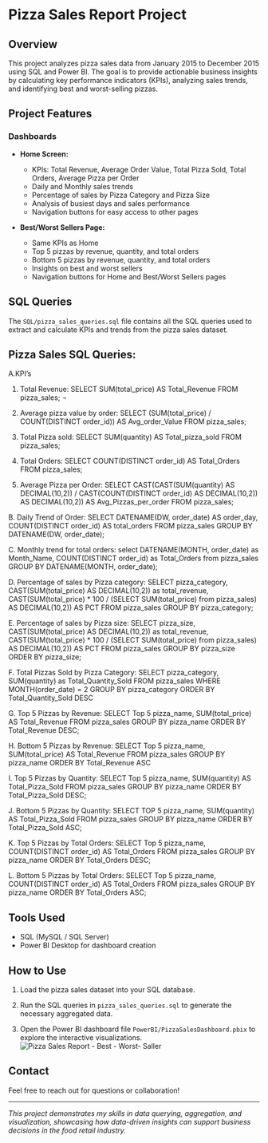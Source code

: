 # Pizza Sales Report Project
## Overview
This project analyzes pizza sales data from January 2015 to December 2015 using SQL and Power BI. The goal is to provide actionable business insights by calculating key performance indicators (KPIs), analyzing sales trends, and identifying best and worst-selling pizzas.

## Project Features

### Dashboards
- **Home Screen:**
  - KPIs: Total Revenue, Average Order Value, Total Pizza Sold, Total Orders, Average Pizza per Order
  - Daily and Monthly sales trends
  - Percentage of sales by Pizza Category and Pizza Size
  - Analysis of busiest days and sales performance
  - Navigation buttons for easy access to other pages

- **Best/Worst Sellers Page:**
  - Same KPIs as Home
  - Top 5 pizzas by revenue, quantity, and total orders
  - Bottom 5 pizzas by revenue, quantity, and total orders
  - Insights on best and worst sellers
  - Navigation buttons for Home and Best/Worst Sellers pages

## SQL Queries
The `SQL/pizza_sales_queries.sql` file contains all the SQL queries used to extract and calculate KPIs and trends from the pizza sales dataset.
## Pizza Sales SQL Queries:
A.KPI’s
1. Total Revenue: 
SELECT SUM(total_price) AS Total_Revenue FROM pizza_sales;
¬ 
2. Average pizza value by order: 
SELECT (SUM(total_price) / COUNT(DISTINCT order_id)) AS Avg_order_Value FROM pizza_sales;
 
3. Total Pizza sold: 
SELECT SUM(quantity) AS Total_pizza_sold FROM pizza_sales;
 
4. Total  Orders: 
SELECT COUNT(DISTINCT order_id) AS Total_Orders FROM pizza_sales;
 
5. Average Pizza per Order: 
SELECT CAST(CAST(SUM(quantity) AS DECIMAL(10,2)) / 
CAST(COUNT(DISTINCT order_id) AS DECIMAL(10,2)) AS DECIMAL(10,2))
AS Avg_Pizzas_per_order
FROM pizza_sales;
 
B. Daily Trend of Order: 
SELECT DATENAME(DW, order_date) AS order_day, COUNT(DISTINCT order_id) AS total_orders 
FROM pizza_sales
GROUP BY DATENAME(DW, order_date);
 
C.  Monthly trend for total orders: 
select DATENAME(MONTH, order_date) as Month_Name, COUNT(DISTINCT order_id) as Total_Orders
from pizza_sales
GROUP BY DATENAME(MONTH, order_date);
 
D. Percentage of sales by Pizza category: 
SELECT pizza_category, CAST(SUM(total_price) AS DECIMAL(10,2)) as total_revenue,
CAST(SUM(total_price) * 100 / (SELECT SUM(total_price) from pizza_sales) AS DECIMAL(10,2)) AS PCT
FROM pizza_sales
GROUP BY pizza_category;
 
E. Percentage of sales by Pizza size: 
SELECT pizza_size, CAST(SUM(total_price) AS DECIMAL(10,2)) as total_revenue,
CAST(SUM(total_price) * 100 / (SELECT SUM(total_price) from pizza_sales) AS DECIMAL(10,2)) AS PCT
FROM pizza_sales
GROUP BY pizza_size
ORDER BY pizza_size;
 
F. Total Pizzas Sold by Pizza Category: 
SELECT pizza_category, SUM(quantity) as Total_Quantity_Sold
FROM pizza_sales
WHERE MONTH(order_date) = 2
GROUP BY pizza_category
ORDER BY Total_Quantity_Sold DESC
 
G. Top 5 Pizzas by Revenue:
SELECT Top 5 pizza_name, SUM(total_price) AS Total_Revenue
FROM pizza_sales
GROUP BY pizza_name
ORDER BY Total_Revenue DESC;
 
H. Bottom 5 Pizzas by Revenue: 
SELECT Top 5 pizza_name, SUM(total_price) AS Total_Revenue
FROM pizza_sales
GROUP BY pizza_name
ORDER BY Total_Revenue ASC
 
I. Top 5 Pizzas by Quantity: 
SELECT Top 5 pizza_name, SUM(quantity) AS Total_Pizza_Sold
FROM pizza_sales
GROUP BY pizza_name
ORDER BY Total_Pizza_Sold DESC;
 
J. Bottom 5 Pizzas by Quantity: 
SELECT TOP 5 pizza_name, SUM(quantity) AS Total_Pizza_Sold
FROM pizza_sales
GROUP BY pizza_name
ORDER BY Total_Pizza_Sold ASC;
 
K. Top 5 Pizzas by Total Orders: 
SELECT Top 5 pizza_name, COUNT(DISTINCT order_id) AS Total_Orders
FROM pizza_sales
GROUP BY pizza_name
ORDER BY Total_Orders DESC;
 
L. Bottom 5 Pizzas by Total Orders: 
SELECT Top 5 pizza_name, COUNT(DISTINCT order_id) AS Total_Orders
FROM pizza_sales
GROUP BY pizza_name
ORDER BY Total_Orders ASC;
 
## Tools Used
- SQL (MySQL / SQL Server)
- Power BI Desktop for dashboard creation

## How to Use
1. Load the pizza sales dataset into your SQL database.
2. Run the SQL queries in `pizza_sales_queries.sql` to generate the necessary aggregated data.
   
4. Open the Power BI dashboard file `PowerBI/PizzaSalesDashboard.pbix` to explore the interactive visualizations.
![Pizza Sales Report - Best - Worst- Saller](https://github.com/user-attachments/assets/4443c76f-0d95-476b-98c0-52a165917d7b)

## Contact
Feel free to reach out for questions or collaboration!

---

*This project demonstrates my skills in data querying, aggregation, and visualization, showcasing how data-driven insights can support business decisions in the food retail industry.*
